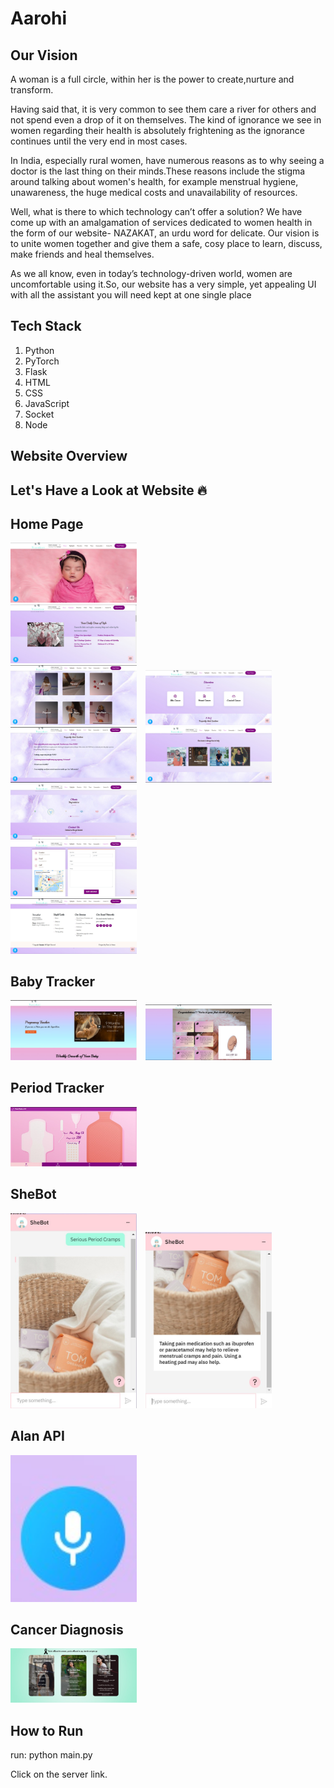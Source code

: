 # Aarohi


## Our Vision

A woman is a full circle, within her is the power to create,nurture and transform. 

Having said that, it is very common to see them care a river for others and not spend even a drop of it on themselves. The kind of ignorance we see in women regarding their health is absolutely frightening as the ignorance continues until the very end in most cases. 

In India, especially rural women, have numerous reasons as to why seeing a doctor is the last thing on their minds.These reasons include the stigma around talking about women's health, for example menstrual hygiene, unawareness, the huge medical costs and unavailability of resources.

Well, what is there to which technology can’t offer a solution?
We have come up with an amalgamation of services dedicated to women health in the form of our website- NAZAKAT, an urdu word for delicate. 
Our vision is to unite women together and give them a safe, cosy place to learn, discuss, make friends and heal themselves. 

As we all know, even in today’s technology-driven world, women are uncomfortable using it.So, our website has a very simple, yet appealing UI with all the assistant you will need kept at one single place

 ## Tech Stack
 1. Python
 2. PyTorch
 3. Flask
 4. HTML
 5. CSS
 6. JavaScript
 7. Socket
 8. Node

## Website Overview
<h2 align= "left"><b>Let's Have a Look at Website 🔥</b></h2>

<p align="left">

## Home Page  
<img width=40% src="screenshots/homepg1.jpeg"> &ensp;  
<img width=40% src="screenshots/homepg2.jpeg"> &ensp;  
<img width=40% src="screenshots/homepg3.jpeg"> &ensp; 
<img width=40% src="screenshots/homepg4.jpeg"> &ensp;
<img width=40% src="screenshots/homepg5.jpeg"> &ensp; 
<img width=40% src="screenshots/homepg6.jpeg"> &ensp;  
<img width=40% src="screenshots/homepg7.jpeg"> &ensp;  
<img width=40% src="screenshots/homepg8.jpeg"> &ensp;  
<img width=40% src="screenshots/homepg9.jpeg"> &ensp;  
 
 
## Baby Tracker 
<img width=40% src="screenshots/pregt1.jpeg"> &ensp;
<img width=40% src="screenshots/pregt2.jpeg"> &ensp;  

## Period Tracker  
<img width=40% src="screenshots/periodtracker.jpeg"> &ensp;  

## SheBot  
<img width=40% src="screenshots/shebot1.jpeg"> &ensp; 
<img width=40% src="screenshots/shebot2.jpeg"> &ensp;  


## Alan API 
<img width=40% src="screenshots/alan.jpeg"> &ensp;  

 ## Cancer Diagnosis
<img width=40% src="screenshots/cancerdiagnosis.jpeg"> &ensp;  

 
## How to Run

run:
python main.py
 
Click on the server link. 
